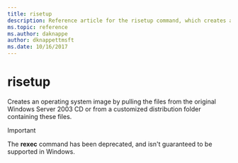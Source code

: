 ```yaml
---
title: risetup
description: Reference article for the risetup command, which creates an operating system image by pulling the files from the original Windows Server 2003 CD or from a customized distribution folder containing these files.
ms.topic: reference
ms.author: daknappe
author: dknappettmsft
ms.date: 10/16/2017
---
```



# risetup

Creates an operating system image by pulling the files from the original Windows Server 2003 CD or from a customized distribution folder containing these files.

> [!IMPORTANT]
> The **rexec** command has been deprecated, and isn't guaranteed to be supported in Windows.
